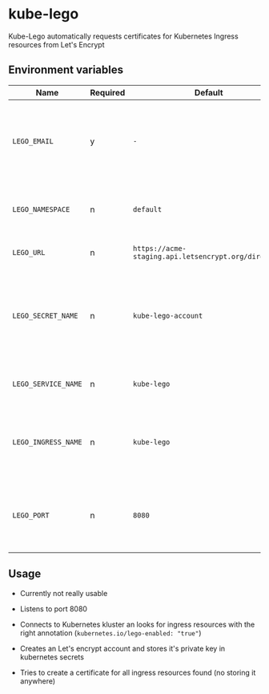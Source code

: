# kube-lego

Kube-Lego automatically requests certificates for Kubernetes Ingress resources from Let's Encrypt

## Environment variables

| Name | Required | Default | Description |
|------|----------|---------|-------------|
| `LEGO_EMAIL` | y | `-` | E-Mail address for the ACME account, used to recover from lost secrets |
| `LEGO_NAMESPACE` | n | `default` | Namespace where kube-lego is running in |
| `LEGO_URL` | n | `https://acme-staging.api.letsencrypt.org/directory` | URL for the ACME server |
| `LEGO_SECRET_NAME` | n | `kube-lego-account` | Name of the secret in the same namespace that contains ACME account secret |
| `LEGO_SERVICE_NAME` | n | `kube-lego` | Service name that connects to this pod |
| `LEGO_INGRESS_NAME` | n | `kube-lego` | Ingress name which contains the routing for HTTP verification |
| `LEGO_PORT` | n | `8080` | Port where this daemon is listening for verifcation calls (HTTP method)|


## Usage

* Currently not really usable

* Listens to port 8080
* Connects to Kubernetes kluster an looks for ingress resources with the right annotation
  (`kubernetes.io/lego-enabled: "true"`)
* Creates an Let's encrypt account and stores it's private key in kubernetes secrets
* Tries to create a certificate for all ingress resources found (no storing it anywhere)
